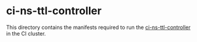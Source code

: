 # ci-ns-ttl-controller

This directory contains the manifests required to run the [ci-ns-ttl-controller](https://github.com/openshift/ci-ns-ttl-controller) in the CI cluster.
